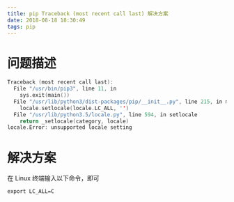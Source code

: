 ```yaml
---
title: pip Traceback (most recent call last) 解决方案
date: 2018-08-18 18:30:49
tags: pip
---
```




# 问题描述

```c
Traceback (most recent call last):
  File "/usr/bin/pip3", line 11, in 
    sys.exit(main())
  File "/usr/lib/python3/dist-packages/pip/__init__.py", line 215, in main
    locale.setlocale(locale.LC_ALL, '')
  File "/usr/lib/python3.5/locale.py", line 594, in setlocale
    return _setlocale(category, locale)
locale.Error: unsupported locale setting
```

<!--*more*-->

# 解决方案

在 Linux 终端输入以下命令，即可

```
export LC_ALL=C
```



